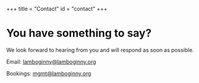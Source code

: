+++
title = "Contact"
id = "contact"
+++

# You have something to say?

We look forward to hearing from you and will respond as soon as possible. 

Email: <lamboginny@lamboginny.org>

Bookings: <mgmt@lamboginny.org>

